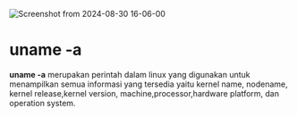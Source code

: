 ![Screenshot from 2024-08-30 16-06-00](https://github.com/user-attachments/assets/42fac96a-2a8e-4e22-9f34-10d6aa64304c)
<p></p>
<H1>uname -a</H1>
<b>uname -a</b> merupakan perintah dalam linux yang digunakan untuk menampilkan semua informasi yang tersedia yaitu kernel name, nodename, kernel release,kernel version, machine,processor,hardware platform, dan operation system.
